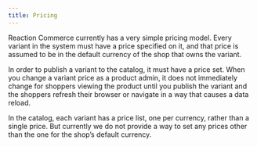 ```yaml
---
title: Pricing
---
```


Reaction Commerce currently has a very simple pricing model. Every variant in the system must have a price specified on it, and that price is assumed to be in the default currency of the shop that owns the variant.

In order to publish a variant to the catalog, it must have a price set. When you change a variant price as a product admin, it does not immediately change for shoppers viewing the product until you publish the variant and the shoppers refresh their browser or navigate in a way that causes a data reload.

In the catalog, each variant has a price list, one per currency, rather than a single price. But currently we do not provide a way to set any prices other than the one for the shop’s default currency.
